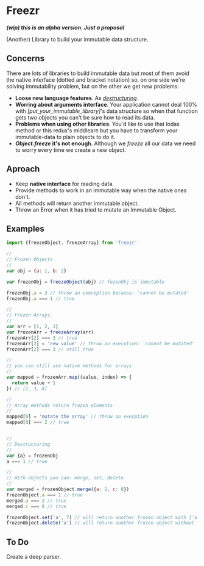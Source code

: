 # Freezr

***(wip) this is an alpha version. Just a proposal***

(Another) Library to build your immutable data structure.

## Concerns

There are lots of libraries to build immutable data but most of them avoid the native interface (dotted and bracket notation) so, on one side we're solving immutability problem, but on the other we get new problems:

- **Loose new language features**. As *[destructuring](https://babeljs.io/docs/learn-es2015/#destructuring)*.
- **Worring about arguments interface**. Your application cannot deal 100% with *[put_your_immutable_library]*'s data structure so when that function gets two objects you can't be sure how to read its data.
- **Problems when using other libraries**. You'd like to use that lodas method or this redux's middleare but you have to transform your immutable-data to plain objects to do it.
- ***Object.freeze* it's not enough**. Although we *freeze* all our data we need to worry every time we create a new object.

## Aproach

- Keep **native interface** for reading data.
- Provide methods to work in an immutable way when the native ones don't.
- All methods will return another immutable object.
- Throw an Error when it has tried to mutate an Immutable Object.

## Examples

```js
import {freezeObject, freezeArray} from 'freezr'

//
// Frozen Objects
//
var obj = {a: 1, b: 2}

var frozenObj = freezeObject(obj) // fozenObj is immutable

frozenObj.a = 3 // throw an exeception because: 'cannot be mutated'
frozenObj.a === 1 // true

//
// Frozen Arrays.
//
var arr = [1, 2, 3]
var frozenArr = freezeArray(arr)
frozenArr[2] === 3 // true
frozenArr[2] = 'new value' // throw an execption: 'cannot be mutated'
frozenArr[2] === 3 // still true

//
// you can still use native methods for arrays
//
var mapped = frozenArr.map((value, index) => {
  return value + 1
}) // [2, 3, 4]

//
// Array methods return frozen elements
//
mapped[0] = 'mutate the array' // throw an execption
mapped[0] === 2 // true


//
// Destructuring
//
var {a} = frozenObj
a === 1 // true

//
// With objects you can: merge, set, delete
//
var merged = frozenObject.merge({a: 2, c: 8})
frozenObject.a === 1 // true
merged.a === 2 // true
merged.c === 8 // true

frozenObject.set('a', 7) // will return another frozen object with ['a'] === 7
frozenObject.delete('a') // will return another frozen object without 'a'

```

## To Do

Create a deep parser.

